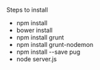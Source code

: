 Steps to install
- npm install
- bower install
- npm install grunt
- npm install grunt-nodemon
- npm install --save pug
- node server.js
